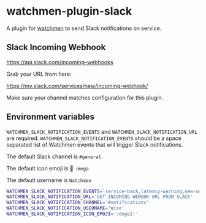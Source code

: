 # watchmen-plugin-slack

A plugin for [watchmen](https://github.com/iloire/watchmen) to send Slack
notifications on service.

## Slack Incoming Webhook

https://api.slack.com/incoming-webhooks

Grab your URL from here:

https://my.slack.com/services/new/incoming-webhook/

Make sure your channel matches configuration for this plugin.

## Environment variables

`WATCHMEN_SLACK_NOTIFICATION_EVENTS` and `WATCHMEN_SLACK_NOTIFICATION_URL` are
required. `WATCHMEN_SLACK_NOTIFICATION_EVENTS` should be a space separated list
of Watchmen events that will trigger Slack notifications.

The default Slack channel is `#general`.

The default icon emoji is 📣 `:mega`

The default username is `Watchmen`

```bash
WATCHMEN_SLACK_NOTIFICATION_EVENTS='service-back,latency-warning,new-outage'
WATCHMEN_SLACK_NOTIFICATION_URL='GET INCOMING WEBOOK URL FROM SLACK'
WATCHMEN_SLACK_NOTIFICATION_CHANNEL='#notifications'
WATCHMEN_SLACK_NOTIFICATION_USERNAME='Wise'
WATCHMEN_SLACK_NOTIFICATION_ICON_EMOJI=':doge2:'
```
